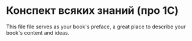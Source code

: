# Конспект всяких знаний \(про 1С\)

This file file serves as your book's preface, a great place to describe your book's content and ideas.

